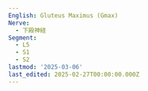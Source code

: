 ```yaml
---
English: Gluteus Maximus (Gmax)
Nerve:
  - 下殿神経
Segment:
  - L5
  - S1
  - S2
lastmod: '2025-03-06'
last_edited: 2025-02-27T00:00:00.000Z
---
```




